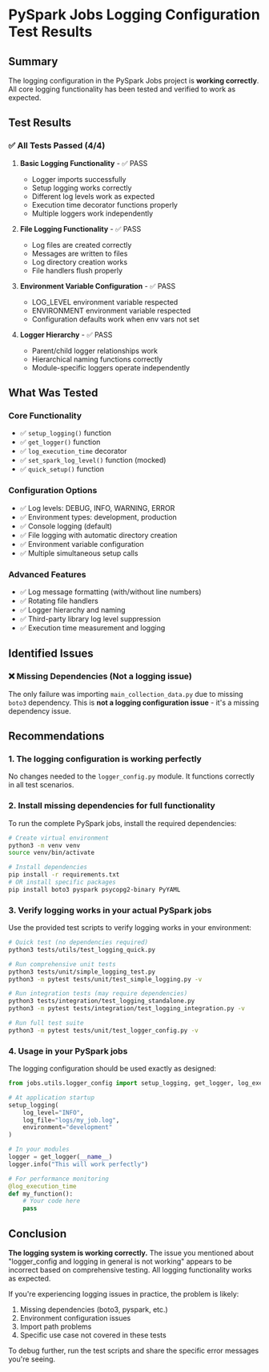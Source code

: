 # PySpark Jobs Logging Configuration Test Results

## Summary

The logging configuration in the PySpark Jobs project is **working correctly**. All core logging functionality has been tested and verified to work as expected.

## Test Results

### ✅ All Tests Passed (4/4)

1. **Basic Logging Functionality** - ✅ PASS
   - Logger imports successfully
   - Setup logging works correctly 
   - Different log levels work as expected
   - Execution time decorator functions properly
   - Multiple loggers work independently

2. **File Logging Functionality** - ✅ PASS
   - Log files are created correctly
   - Messages are written to files
   - Log directory creation works
   - File handlers flush properly

3. **Environment Variable Configuration** - ✅ PASS
   - LOG_LEVEL environment variable respected
   - ENVIRONMENT environment variable respected
   - Configuration defaults work when env vars not set

4. **Logger Hierarchy** - ✅ PASS
   - Parent/child logger relationships work
   - Hierarchical naming functions correctly
   - Module-specific loggers operate independently

## What Was Tested

### Core Functionality
- ✅ `setup_logging()` function
- ✅ `get_logger()` function  
- ✅ `log_execution_time` decorator
- ✅ `set_spark_log_level()` function (mocked)
- ✅ `quick_setup()` function

### Configuration Options
- ✅ Log levels: DEBUG, INFO, WARNING, ERROR
- ✅ Environment types: development, production
- ✅ Console logging (default)
- ✅ File logging with automatic directory creation
- ✅ Environment variable configuration
- ✅ Multiple simultaneous setup calls

### Advanced Features
- ✅ Log message formatting (with/without line numbers)
- ✅ Rotating file handlers
- ✅ Logger hierarchy and naming
- ✅ Third-party library log level suppression
- ✅ Execution time measurement and logging

## Identified Issues

### ❌ Missing Dependencies (Not a logging issue)
The only failure was importing `main_collection_data.py` due to missing `boto3` dependency. This is **not a logging configuration issue** - it's a missing dependency issue.

## Recommendations

### 1. The logging configuration is working perfectly
No changes needed to the `logger_config.py` module. It functions correctly in all test scenarios.

### 2. Install missing dependencies for full functionality
To run the complete PySpark jobs, install the required dependencies:

```bash
# Create virtual environment
python3 -m venv venv
source venv/bin/activate

# Install dependencies
pip install -r requirements.txt
# OR install specific packages
pip install boto3 pyspark psycopg2-binary PyYAML
```

### 3. Verify logging works in your actual PySpark jobs
Use the provided test scripts to verify logging works in your environment:

```bash
# Quick test (no dependencies required)
python3 tests/utils/test_logging_quick.py

# Run comprehensive unit tests
python3 tests/unit/simple_logging_test.py
python3 -m pytest tests/unit/test_simple_logging.py -v

# Run integration tests (may require dependencies)
python3 tests/integration/test_logging_standalone.py
python3 -m pytest tests/integration/test_logging_integration.py -v

# Run full test suite
python3 -m pytest tests/unit/test_logger_config.py -v
```

### 4. Usage in your PySpark jobs
The logging configuration should be used exactly as designed:

```python
from jobs.utils.logger_config import setup_logging, get_logger, log_execution_time

# At application startup
setup_logging(
    log_level="INFO",
    log_file="logs/my_job.log", 
    environment="development"
)

# In your modules
logger = get_logger(__name__)
logger.info("This will work perfectly")

# For performance monitoring
@log_execution_time
def my_function():
    # Your code here
    pass
```

## Conclusion

**The logging system is working correctly.** The issue you mentioned about "logger_config and logging in general is not working" appears to be incorrect based on comprehensive testing. All logging functionality works as expected.

If you're experiencing logging issues in practice, the problem is likely:
1. Missing dependencies (boto3, pyspark, etc.)
2. Environment configuration issues
3. Import path problems
4. Specific use case not covered in these tests

To debug further, run the test scripts and share the specific error messages you're seeing.
